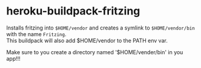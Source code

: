 heroku-buildpack-fritzing
=========================

Installs fritzing into `$HOME/vendor` and creates a symlink to `$HOME/vendor/bin` with the name `Fritzing`.  
This buildpack will also add $HOME/vendor to the PATH env var.

Make sure to you create a directory named '$HOME/vender/bin' in you app!!!
